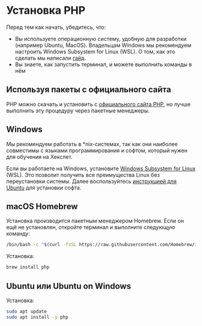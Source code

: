 # Установка PHP

Перед тем как начать, убедитесь, что:

- Вы используете операционную систему, удобную для разработки (например Ubuntu,
  MacOS). Владельцам Windows мы рекомендуем настроить Windows Subsystem for
  Linux (WSL). О том, как это сделать мы написали
  [гайд](https://guides.hexlet.io/ubuntu-linux-in-windows/).
- Вы знаете, как запустить терминал, и можете выполнить команды в нём

## Используя пакеты с официального сайта

PHP можно скачать и установить с [официального сайта PHP](https://www.php.net/downloads.php), но лучше выполнить эту
процедуру через пакетные менеджеры.

## Windows

Мы рекомендуем работать в *nix-системах, так как они наиболее совместимы с языками программирования и софтом, который
нужен для обучения на Хекслет.

Если вы работаете на Windows,
установите [Windows Subsystem for Linux](https://docs.microsoft.com/ru-ru/windows/wsl/install-win10) (WSL). Это позволит
получить все преимущества Linux без переустановки системы. Далее
воспользуйтесь [инструкцией для Ubuntu](#менеджеры-linux) для установки софта.

## macOS Homebrew

Установка производится пакетным менеджером Homebrew. Если он ещё не установлен, откройте терминал и выполните следующую
команду:

```bash
/bin/bash -c "$(curl -fsSL https://raw.githubusercontent.com/Homebrew/install/HEAD/install.sh)"
```

Установка:

```bash
brew install php
```

## Ubuntu или Ubuntu on Windows

Установка:

```bash
sudo apt update
sudo apt install -y php
```
